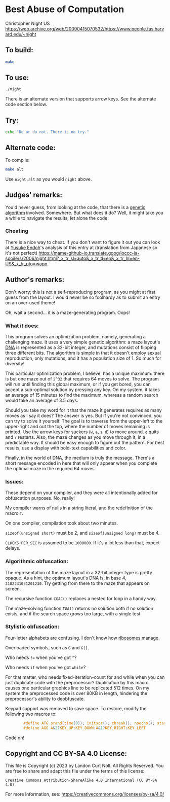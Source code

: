 # Best Abuse of Computation

Christopher Night
US
<https://web.archive.org/web/20090415070532/https://www.people.fas.harvard.edu/~night>


## To build:

```sh
make
```


## To use:

```sh
./night
```

There is an alternate version that supports arrow keys. See the alternate code
section below.


## Try:

```sh
echo "Do or do not. There is no try."
```


## Alternate code:

To compile:


```sh
make alt
```

Use `night.alt` as you would `night` above.


## Judges' remarks:

You'd never guess, from looking at the code, that there is a [genetic
algorithm](https://towardsdatascience.com/introduction-to-genetic-algorithms-including-example-code-e396e98d8bf3)
involved.  Somewhere.  But what does it do?  Well, it might take you a while to
navigate the results, let alone the code.

### Cheating

There is a nice way to cheat. If you don't want to figure it out you can look at
[Yusuke Endoh](/winners.html#Yusuke_Endoh)'s analysis of this entry at
(translation from Japanese so it's not perfect)
<https://mame-github-io.translate.goog/ioccc-ja-spoilers/2006/night.html?_x_tr_sl=auto&_x_tr_tl=en&_x_tr_hl=en-US&_x_tr_pto=wapp>.


## Author's remarks:

Don't worry; this is not a self-reproducing program, as you might at
first guess from the layout. I would never be so foolhardy as to
submit an entry on an over-used theme!

Oh, wait a second... it is a maze-generating program. Oops!

### What it does:

This program solves an optimization problem, namely, generating a challenging
maze. It uses a very simple genetic algorithm: a maze layout's
[DNA](https://en.wikipedia.org/wiki/DNA) is represented as a 32-bit integer, and
mutations consist of flipping three different bits. The algorithm is simple in
that it doesn't employ sexual reproduction, only mutations, and it has a
population size of 1. So much for diversity!

This particular optimization problem, I believe, has a unique maximum:
there is but one maze out of `2^32` that requires 64 moves to solve. The
program will run until finding this global maximum, or if you get
bored, you can accept a sub-optimal solution by pressing any key. On
my system, it takes an average of 15 minutes to find the maximum,
whereas a random search would take an average of 3.5 days.

Should you take my word for it that the maze it generates requires as many moves
as I say it does? The answer is yes. But if you're not convinced, you can try to
solve it yourself. The goal is to traverse from the upper-left to the
upper-right and out the top, where the number of moves remaining is printed. Use
the arrow keys for suckers (`w`, `a`, `s`, `d`) to move around. `q` quits and
`r` restarts. Also, the maze changes as you move through it, in a predictable
way. It should be easy enough to figure out the pattern. For best results, use a
display with bold-text capabilities and color.

Finally, in the world of DNA, the medium is truly the message. There's
a short message encoded in here that will only appear when you
complete the optimal maze in the required 64 moves.

### Issues:

These depend on your compiler, and they were all intentionally
added for obfuscation purposes. No, really!

My compiler warns of nulls in a string literal, and the redefinition
of the macro `T`.

On one compiler, compilation took about two minutes.

`sizeof(unsigned short)` must be 2, and `sizeof(unsigned long)` must be 4.

`CLOCKS_PER_SEC` is assumed to be `1000000`. If it's a lot less than that,
expect delays.

### Algorithmic obfuscation:

The representation of the maze layout in a 32-bit integer type is
pretty opaque. As a hint, the optimum layout's DNA is, in base 4,
`2102231031201230`. Try getting from there to the maze that appears on
screen.

The recursive function `CGAC()` replaces a nested for loop in a handy way.

The maze-solving function `TGA()` returns no solution both if no solution
exists, and if the search space grows too large, with a single test.

### Stylistic obfuscation:

Four-letter alphabets are confusing. I don't know how
[ribosomes](https://en.wikipedia.org/wiki/Ribosome) manage.

Overloaded symbols, such as `G` and `G()`.

Who needs `!=` when you've got `^`?

Who needs `if` when you've got `while`?

For that matter, who needs fixed-iteration-count for and while when
you can just duplicate code with the preprocessor? Duplication by this
macro causes one particular graphics line to be replicated 512
times. On my system the preprocessed code is over 80KB in length,
hindering the preprocessor's ability to deobfuscate.

Keypad support was removed to save space. To restore, modify the
following two macros to:

```c
        #define ATG srand(time(0)); initscr(); cbreak(); noecho(); start_color(); keypad(stdscr,1);
        #define AGG A&2?KEY_UP:KEY_DOWN:A&1?KEY_RIGHT:KEY_LEFT
```

Code on!


## Copyright and CC BY-SA 4.0 License:

This file is Copyright (c) 2023 by Landon Curt Noll.  All Rights Reserved.
You are free to share and adapt this file under the terms of this license:

    Creative Commons Attribution-ShareAlike 4.0 International (CC BY-SA 4.0)

For more information, see: https://creativecommons.org/licenses/by-sa/4.0/
